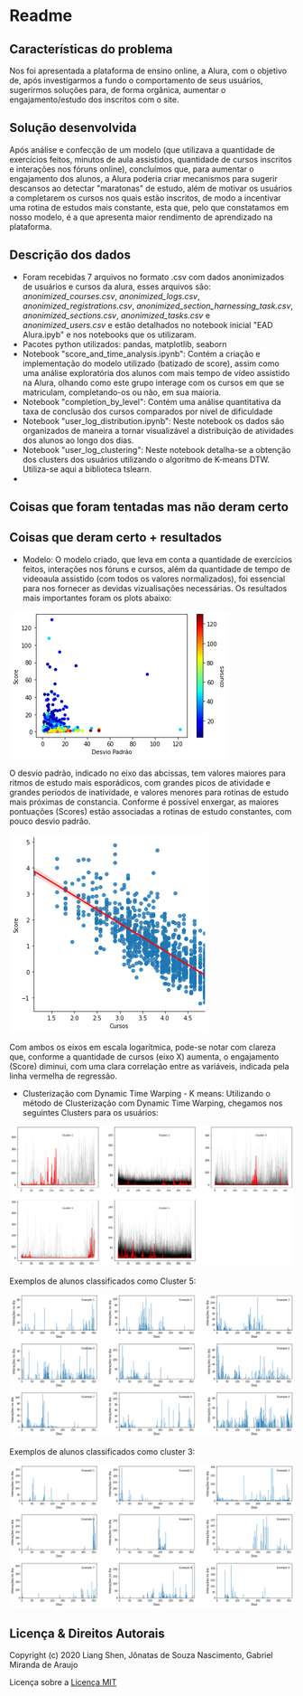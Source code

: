 # Readme


## Características do problema
Nos foi apresentada a plataforma de ensino online, a Alura, com o objetivo de, após investigarmos a fundo o comportamento de seus usuários, sugerirmos soluções para, de forma orgânica, aumentar o engajamento/estudo dos inscritos com o site.
## Solução desenvolvida
Após análise e confecção de um modelo (que utilizava a quantidade de exercícios feitos, minutos de aula assistidos, quantidade de cursos inscritos e interações nos fóruns online), concluímos que, para aumentar o engajamento dos alunos, a Alura poderia criar mecanismos para sugerir descansos ao detectar "maratonas" de estudo, além de motivar os usuários a completarem os cursos nos quais estão inscritos, de modo a incentivar uma rotina de estudos mais constante, esta que, pelo que constatamos em nosso modelo, é a que apresenta maior rendimento de aprendizado na plataforma.
## Descrição dos dados
- Foram recebidas 7 arquivos no formato .csv com dados anonimizados de usuários e cursos da alura, esses arquivos são: _anonimized_courses.csv_, _anonimized_logs.csv_, _anonimized_registrations.csv_, _anonimized_section_harnessing_task.csv_, _anonimized_sections.csv_, _anonimized_tasks.csv_ e _anonimized_users.csv_ e estão detalhados no notebook inicial "EAD Alura.ipyb" e nos notebooks que os utilizaram.
- Pacotes python utilizados: pandas, matplotlib, seaborn
- Notebook "score_and_time_analysis.ipynb":
Contém a criação e implementação do modelo utilizado (batizado de score), assim como uma análise exploratória dos alunos com mais tempo de vídeo assistido na Alura, olhando como este grupo interage com os cursos em que se matriculam, completando-os ou não, em sua maioria.
- Notebook "completion_by_level":
Contém uma análise quantitativa da taxa de conclusão dos cursos comparados por nível de dificuldade
- Notebook "user_log_distribution.ipynb":
Neste notebook os dados são organizados de maneira a tornar visualizável a distribuição de atividades dos alunos ao longo dos dias.
- Notebook "user_log_clustering":
Neste notebook detalha-se a obtenção dos clusters dos usuários utilizando o algoritmo de K-means DTW. Utiliza-se aqui a biblioteca tslearn.
-

## Coisas que foram tentadas mas não deram certo
## Coisas que deram certo + resultados
- Modelo:
O modelo criado, que leva em conta a quantidade de exercícios feitos, interações nos fóruns e cursos, além da quantidade de tempo de videoaula assistido (com todos os valores normalizados), foi essencial para nos fornecer as devidas vizualisações necessárias. Os resultados mais importantes foram os plots abaixo:

![](images/graph1.png)

O desvio padrão, indicado no eixo das abcissas, tem valores maiores para ritmos de estudo mais esporádicos, com grandes picos de atividade e grandes períodos de inatividade, e valores menores para rotinas de estudo mais próximas de constancia. Conforme é possível enxergar, as maiores pontuações (Scores) estão associadas a rotinas de estudo constantes, com pouco desvio padrão.

![](images/graph2.png)

Com ambos os eixos em escala logarítmica, pode-se notar com clareza que, conforme a quantidade de cursos (eixo X) aumenta, o engajamento (Score) diminui, com uma clara correlação entre as variáveis, indicada pela linha vermelha de regressão.

- Clusterização com Dynamic Time Warping - K means:
Utilizando o método de Clusterização com Dynamic Time Warping, chegamos nos seguintes Clusters para os usuários:

![](images/clusters.png)


Exemplos de alunos classificados como Cluster 5:

![](images/cluster5.png)

Exemplos de alunos classificados como cluster 3:

![](images/cluster3.png)







## Licença & Direitos Autorais

Copyright (c) 2020 Liang Shen, Jônatas de Souza Nascimento, Gabriel Miranda de Araujo

Licença sobre a [Licença MIT](LICENSE)








